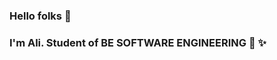 ### Hello folks 👋
### I'm Ali. Student of BE SOFTWARE ENGINEERING :office: ✨

<!--
**ALI-ZIA-KHAN/ALI-ZIA-KHAN** is a ✨ _special_ ✨ repository because its `README.md` (this file) appears on your GitHub profile.

- 🔭 I’m currently working on  Python and Javascript. 
- 🌱 I’m currently learning npm and React. :fire:
- 👯 I’m looking to collaborate on Python C# C++ projects...
- 💬 Ask me about any query of yours,I will definitely help if I know that...
- 📫 How to reach me: azk443.443@gmail.com or on  <a href=https://www.instagram.com/i_am_ali_zk/ class="button icon search">Instagram</a> :rainbow: 
- 😄 Pronouns: Call me I
- ⚡ Fun fact: I am not always coding enjoys every bit of life.
![](https://komarev.com/ghpvc/?username=ALI-ZIA-KHAN&style=flat-square&color=blueviolet)
![Ali's github stats](https://github-readme-stats.vercel.app/api?username=ALI-ZIA-KHAN&show_icons=true&theme=shades-of-purple)
[![Top Langs](https://github-readme-stats.vercel.app/api/top-langs/?username=ALI-ZIA-KHAN&theme=shades-of-purple&langs_count=8)](https://github.com/ALI-ZIA-KHAN/github-readme-stats)
